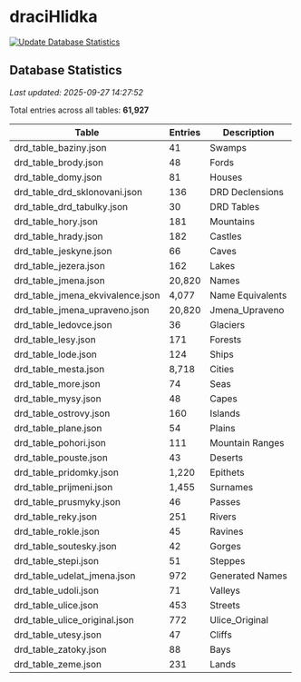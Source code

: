 # draciHlidka

[![Update Database Statistics](https://github.com/Ferenc1234/draciHlidka/actions/workflows/update-database-stats.yml/badge.svg)](https://github.com/Ferenc1234/draciHlidka/actions/workflows/update-database-stats.yml)

## Database Statistics

*Last updated: 2025-09-27 14:27:52*

Total entries across all tables: **61,927**

| Table | Entries | Description |
|-------|---------|-------------|
| drd_table_baziny.json | 41 | Swamps |
| drd_table_brody.json | 48 | Fords |
| drd_table_domy.json | 81 | Houses |
| drd_table_drd_sklonovani.json | 136 | DRD Declensions |
| drd_table_drd_tabulky.json | 30 | DRD Tables |
| drd_table_hory.json | 181 | Mountains |
| drd_table_hrady.json | 182 | Castles |
| drd_table_jeskyne.json | 66 | Caves |
| drd_table_jezera.json | 162 | Lakes |
| drd_table_jmena.json | 20,820 | Names |
| drd_table_jmena_ekvivalence.json | 4,077 | Name Equivalents |
| drd_table_jmena_upraveno.json | 20,820 | Jmena_Upraveno |
| drd_table_ledovce.json | 36 | Glaciers |
| drd_table_lesy.json | 171 | Forests |
| drd_table_lode.json | 124 | Ships |
| drd_table_mesta.json | 8,718 | Cities |
| drd_table_more.json | 74 | Seas |
| drd_table_mysy.json | 48 | Capes |
| drd_table_ostrovy.json | 160 | Islands |
| drd_table_plane.json | 54 | Plains |
| drd_table_pohori.json | 111 | Mountain Ranges |
| drd_table_pouste.json | 43 | Deserts |
| drd_table_pridomky.json | 1,220 | Epithets |
| drd_table_prijmeni.json | 1,455 | Surnames |
| drd_table_prusmyky.json | 46 | Passes |
| drd_table_reky.json | 251 | Rivers |
| drd_table_rokle.json | 45 | Ravines |
| drd_table_soutesky.json | 42 | Gorges |
| drd_table_stepi.json | 51 | Steppes |
| drd_table_udelat_jmena.json | 972 | Generated Names |
| drd_table_udoli.json | 71 | Valleys |
| drd_table_ulice.json | 453 | Streets |
| drd_table_ulice_original.json | 772 | Ulice_Original |
| drd_table_utesy.json | 47 | Cliffs |
| drd_table_zatoky.json | 88 | Bays |
| drd_table_zeme.json | 231 | Lands |
